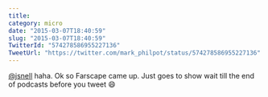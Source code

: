 ```yaml
---
title: 
category: micro
date: "2015-03-07T18:40:59"
slug: "2015-03-07T18:40:59"
TwitterId: "574278586955227136"
TweetUrl: "https://twitter.com/mark_philpot/status/574278586955227136"
---
```


[@jsnell](https://twitter.com/jsnell) haha. Ok so Farscape came up. Just goes to
show wait till the end of podcasts before you tweet 😄
